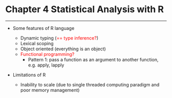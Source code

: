 # Chapter 4 Statistical Analysis with R

---

- Some features of R language

  * Dynamic typing (<font color='red'>== type inference?</font>)
  * Lexical scoping
  * Object oriented (everything is an object)
  * <font color='red'>Functional programming?</font>
    + Pattern 1: pass a function as an argument to another function, e.g. apply, lapply

- Limitations of R

  * Inability to scale (due to single threaded computing paradigm and poor memory management)

